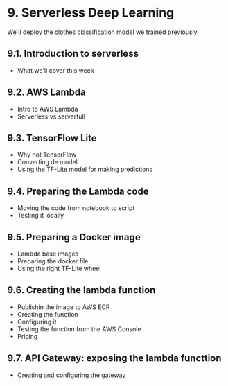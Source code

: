 # 9. Serverless Deep Learning

We'll deploy the clothes classification model we trained previously

## 9.1. Introduction to serverless

* What we'll cover this week

## 9.2. AWS Lambda

* Intro to AWS Lambda
* Serverless vs serverfull

## 9.3. TensorFlow Lite

* Why not TensorFlow
* Converting de model
* Using the TF-Lite model for making predictions

## 9.4. Preparing the Lambda code

* Moving the code from notebook to script
* Testing it locally

## 9.5. Preparing a Docker image

* Lambda base images
* Preparing the docker file
* Using the right TF-Lite wheel

## 9.6. Creating the lambda function

* Publishin the image to AWS ECR
* Creating the function
* Configuring it
* Testing the function from the AWS Console
* Pricing

## 9.7. API Gateway: exposing the lambda functtion

* Creating and configuring the gateway